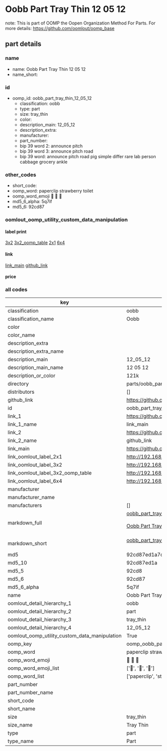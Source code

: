 # Oobb Part Tray Thin 12 05 12  

note: This is part of OOMP the Oopen Organization Method For Parts. For more details: https://github.com/oomlout/oomp_base

##  part details





### name
* name: Oobb Part Tray Thin 12 05 12
* name_short: 
### id
* oomp_id: oobb_part_tray_thin_12_05_12
  * classification: oobb
  * type: part
  * size: tray_thin
  * color: 
  * description_main: 12_05_12
  * description_extra: 
  * manufacturer: 
  * part_number: 
  * bip 39 word 2: announce pitch
  * bip 39 word 3: announce pitch road
  * bip 39 word: announce pitch road pig simple differ rare lab person cabbage grocery ankle

### other_codes
* short_code: 
* oomp_word: paperclip strawberry toilet
* oomp_word_emoji :paperclip: :strawberry: :toilet:
* md5_6_alpha: 5q7if
* md5_6: 92cd87






### oomlout_oomp_utility_custom_data_manipulation
#### label print
[3x2](http://192.168.1.245:1112/?label=oomp%205q7if)
[3x2_oomp_table](http://192.168.1.107:1112/?label=oomp%205q7if)
[2x1](http://192.168.1.242:1112/?label=oomp%205q7if)
[6x4](http://192.168.1.55:1112/?label=oomp%205q7if)    

#### link

[link_main](https://github.com/oomlout/oomlout_oomp_current_version_messy/tree/main/parts/oobb_part_tray_thin_12_05_12) [github_link](https://github.com/oomlout/oomlout_oomp_part_src/tree/main/parts/oobb_part_tray_thin_12_05_12)                             

#### price







### all codes 
| key | value |  
| --- | --- |  
| classification | oobb |  
| classification_name | Oobb |  
| color |  |  
| color_name |  |  
| description_extra |  |  
| description_extra_name |  |  
| description_main | 12_05_12 |  
| description_main_name | 12 05 12 |  
| description_or_color | 121k |  
| directory | parts/oobb_part_tray_thin_12_05_12 |  
| distributors | [] |  
| github_link | https://github.com/oomlout/oomlout_oomp_part_src/tree/main/parts/oobb_part_tray_thin_12_05_12 |  
| id | oobb_part_tray_thin_12_05_12 |  
| link_1 | https://github.com/oomlout/oomlout_oomp_current_version_messy/tree/main/parts/oobb_part_tray_thin_12_05_12 |  
| link_1_name | link_main |  
| link_2 | https://github.com/oomlout/oomlout_oomp_part_src/tree/main/parts/oobb_part_tray_thin_12_05_12 |  
| link_2_name | github_link |  
| link_main | https://github.com/oomlout/oomlout_oomp_current_version_messy/tree/main/parts/oobb_part_tray_thin_12_05_12 |  
| link_oomlout_label_2x1 | http://192.168.1.242:1112/?label=oomp%205q7if |  
| link_oomlout_label_3x2 | http://192.168.1.245:1112/?label=oomp%205q7if |  
| link_oomlout_label_3x2_oomp_table | http://192.168.1.107:1112/?label=oomp%205q7if |  
| link_oomlout_label_6x4 | http://192.168.1.55:1112/?label=oomp%205q7if |  
| manufacturer |  |  
| manufacturer_name |  |  
| manufacturers | [] |  
| markdown_full | [oobb_part_tray_thin_12_05_12](https://github.com/oomlout/oomlout_oomp_current_version_messy/tree/main/parts/oobb_part_tray_thin_12_05_12)<br>[](https://github.com/oomlout/oomlout_oomp_current_version_messy/tree/main/parts/oobb_part_tray_thin_12_05_12)<br>[Oobb Part Tray Thin 12 05 12](https://github.com/oomlout/oomlout_oomp_current_version_messy/tree/main/parts/oobb_part_tray_thin_12_05_12)<br><br> |  
| markdown_short | [oobb_part_tray_thin_12_05_12](https://github.com/oomlout/oomlout_oomp_current_version_messy/tree/main/parts/oobb_part_tray_thin_12_05_12)<br><br> |  
| md5 | 92cd87ed1a7c1640f7648a4975e9604a |  
| md5_10 | 92cd87ed1a |  
| md5_5 | 92cd8 |  
| md5_6 | 92cd87 |  
| md5_6_alpha | 5q7if |  
| name | Oobb Part Tray Thin 12 05 12 |  
| oomlout_detail_hierarchy_1 | oobb |  
| oomlout_detail_hierarchy_2 | part |  
| oomlout_detail_hierarchy_3 | tray_thin |  
| oomlout_detail_hierarchy_4 | 12_05_12 |  
| oomlout_oomp_utility_custom_data_manipulation | True |  
| oomp_key | oomp_oobb_part_tray_thin_12_05_12 |  
| oomp_word | paperclip strawberry toilet |  
| oomp_word_emoji | :paperclip: :strawberry: :toilet: |  
| oomp_word_emoji_list | [':paperclip:', ':strawberry:', ':toilet:'] |  
| oomp_word_list | ['paperclip', 'strawberry', 'toilet'] |  
| part_number |  |  
| part_number_name |  |  
| short_code |  |  
| short_name |  |  
| size | tray_thin |  
| size_name | Tray Thin |  
| type | part |  
| type_name | Part |  
